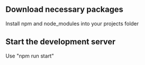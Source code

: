 ## Download necessary packages
Install npm and node_modules into your projects folder

## Start the development server
Use "npm run start"